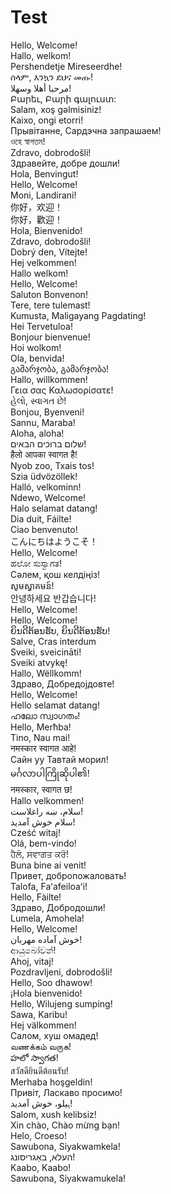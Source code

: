 # Test

Hello, Welcome!  
Hallo, welkom!  
Pershendetje Mireseerdhe!  
ሰላም, እንኳን ደህና መጡ!  
مرحبا أهلا وسهلا!  
Բարեւ, Բարի գալուստ:  
Salam, xoş gəlmisiniz!  
Kaixo, ongi etorri!  
Прывітанне, Сардэчна запрашаем!  
ওহে স্বাগতম!  
Zdravo, dobrodošli!  
Здравейте, добре дошли!  
Hola, Benvingut!  
Hello, Welcome!  
Moni, Landirani!  
你好，欢迎！  
你好，歡迎！  
Hola, Bienvenido!  
Zdravo, dobrodošli!  
Dobrý den, Vítejte!  
Hej velkommen!  
Hallo welkom!  
Hello, Welcome!  
Saluton Bonvenon!  
Tere, tere tulemast!  
Kumusta, Maligayang Pagdating!  
Hei Tervetuloa!  
Bonjour bienvenue!  
Hoi wolkom!  
Ola, benvida!  
გამარჯობა, გამარჯობა!  
Hallo, willkommen!  
Γεια σας Καλωσορίσατε!  
હેલો, સ્વાગત છે!  
Bonjou, Byenveni!  
Sannu, Maraba!  
Aloha, aloha!  
שלום ברוכים הבאים!  
हैलो आपका स्वागत है!  
Nyob zoo, Txais tos!  
Szia üdvözöllek!  
Halló, velkominn!  
Ndewo, Welcome!  
Halo selamat datang!  
Dia duit, Fáilte!   
Ciao benvenuto!  
こんにちはようこそ！  
Hello, Welcome!  
ಹಲೋ ಸುಸ್ವಾಗತ!  
Сәлем, қош келдіңіз!  
សូមស្វាគមន៍!  
안녕하세요 반갑습니다!  
Hello, Welcome!  
Hello, Welcome!  
ຍິນດີຕ້ອນຮັບ, ຍິນດີຕ້ອນຮັບ!  
Salve, Cras interdum  
Sveiki, sveicināti!  
Sveiki atvykę!  
Hallo, Wëllkomm!  
Здраво, Добредојдовте!  
Hello, Welcome!  
Hello selamat datang!  
ഹലോ സ്വാഗതം!  
Hello, Merħba!  
Tino, Nau mai!  
नमस्कार स्वागत आहे!  
Сайн уу Тавтай морил!  
မင်္ဂလာပါကြိုဆိုပါ၏!  
नमस्कार, स्वागत छ!  
Hallo velkommen!  
سلام، ښه راغلاست!  
سلام خوش آمدید!  
Cześć witaj!  
Olá, bem-vindo!  
ਹੈਲੋ, ਸਵਾਗਤ ਕਰੋ!  
Buna bine ai venit!  
Привет, добропожаловать!  
Talofa, Faʻafeiloaʻi!  
Hello, Fàilte!  
Здраво, Добродошли!  
Lumela, Amohela!  
Hello, Welcome!  
خوش آماده مهربان!  
ආයුබෝවන්!  
Ahoj, vitaj!  
Pozdravljeni, dobrodošli!  
Hello, Soo dhawow!  
¡Hola bienvenido!  
Hello, Wilujeng sumping!  
Sawa, Karibu!  
Hej välkommen!  
Салом, хуш омадед!  
வணக்கம் வருக!  
హలో స్వాగత!  
สวัสดียินดีต้อนรับ!  
Merhaba hoşgeldin!  
Привіт, Ласкаво просимо!  
ہیلو، خوش آمدید!  
Salom, xush kelibsiz!  
Xin chào, Chào mừng bạn!  
Helo, Croeso!  
Sawubona, Siyakwamkela!  
העלא, באַגריסונג!  
Kaabo, Kaabo!  
Sawubona, Siyakwamukela!  






 













